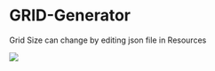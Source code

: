 # GRID-Generator
Grid Size can change by editing json file in Resources

<img src = "images/Wideo.mp4" >

